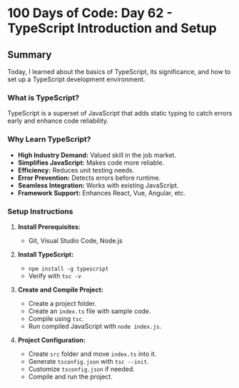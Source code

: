 # 100 Days of Code: Day 62 - TypeScript Introduction and Setup

## Summary

Today, I learned about the basics of TypeScript, its significance, and how to set up a TypeScript development environment.

### What is TypeScript?

TypeScript is a superset of JavaScript that adds static typing to catch errors early and enhance code reliability.

### Why Learn TypeScript?

- **High Industry Demand:** Valued skill in the job market.
- **Simplifies JavaScript:** Makes code more reliable.
- **Efficiency:** Reduces unit testing needs.
- **Error Prevention:** Detects errors before runtime.
- **Seamless Integration:** Works with existing JavaScript.
- **Framework Support:** Enhances React, Vue, Angular, etc.

### Setup Instructions

1. **Install Prerequisites:**
   - Git, Visual Studio Code, Node.js

2. **Install TypeScript:**
   - `npm install -g typescript`
   - Verify with `tsc -v`

3. **Create and Compile Project:**
   - Create a project folder.
   - Create an `index.ts` file with sample code.
   - Compile using `tsc`.
   - Run compiled JavaScript with `node index.js`.

4. **Project Configuration:**
   - Create `src` folder and move `index.ts` into it.
   - Generate `tsconfig.json` with `tsc --init`.
   - Customize `tsconfig.json` if needed.
   - Compile and run the project.
